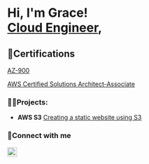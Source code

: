 <h1>Hi, I'm Grace! <br/><a href="https://github.com/GraceAshu">Cloud Engineer</a>, 


<h2>🥇Certifications</h2>

[AZ-900](https://www.credly.com/badges/ee85a4ce-d0cd-4eec-93e5-2f97d95c6e49?source=linked_in_profile)

[AWS Certified Solutions Architect-Associate](https://www.credly.com/earner/earned/badge/a6cb0562-04e4-46c3-a8b1-c6d9c0243182)




  <h3>👨‍💻Projects:</h3>
  
- <b>AWS S3</b>
[Creating a static website using S3](https://github.com/GraceAshu/Creating-a-static-website-using-S3-on-AWS)
  

<h3>🤳Connect with me</h2>


[<img align="left" alt="GraceAshu | LinkedIn" width="22px" src="https://cdn.jsdelivr.net/npm/simple-icons@v3/icons/linkedin.svg" />][linkedin]

[linkedin]: https://linkedin.com/in/grace-ashu-6981a0185


<!--
**graceashu/graceashu** is a ✨ _special_ ✨ repository because its `README.md` (this file) appears on your GitHub profile.

Here are some ideas to get you started:

- 🔭 I’m currently working on ...
- 🌱 I’m currently learning ...
- 👯 I’m looking to collaborate on ...
- 🤔 I’m looking for help with ...
- 💬 Ask me about ...
- 📫 How to reach me: ...
- 😄 Pronouns: ...
- ⚡ Fun fact: ...
-->
